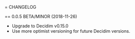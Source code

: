= CHANGELOG

== 0.0.5 BETA/MINOR (2018-11-26)
- Upgrade to Decidim v0.15.0
- Use more optimist versioning for future Decidim versions.
